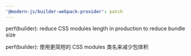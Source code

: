 ```yaml
---
'@modern-js/builder-webpack-provider': patch
---
```


perf(builder): reduce CSS modules length in production to reduce bundle size

perf(builder): 使用更简短的 CSS modules 类名来减少包体积
